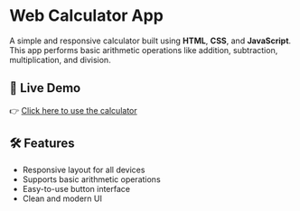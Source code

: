 # Web Calculator App

A simple and responsive calculator built using **HTML**, **CSS**, and **JavaScript**. This app performs basic arithmetic operations like addition, subtraction, multiplication, and division.

## 🔗 Live Demo

👉 [Click here to use the calculator](https://shiv2385.github.io/Calculator/)


## 🛠️ Features

- Responsive layout for all devices
- Supports basic arithmetic operations
- Easy-to-use button interface
- Clean and modern UI
